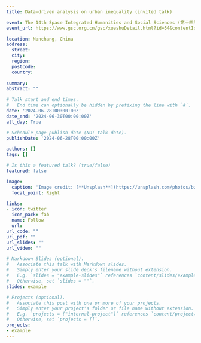 ```yaml
---
title: Data-driven analysis on urban inequality (invited talk)

event: The 14th Space Integrated Humanities and Social Sciences (第十四届空间综合人文学与社会科学学术论坛)
event_url: https://www.gsc.org.cn/gsc/xueshuDetail.html?id=54&contentId=1704

location: Nanchang, China
address:
  street: 
  city: 
  region: 
  postcode: 
  country: 
  
summary: 
abstract: ""

# Talk start and end times.
#   End time can optionally be hidden by prefixing the line with `#`.
date: '2024-06-28T00:00:00Z'
date_end: '2024-06-30T00:00:00Z'
all_day: True

# Schedule page publish date (NOT talk date).
publishDate: '2024-06-28T00:00:00Z'

authors: []
tags: []

# Is this a featured talk? (true/false)
featured: false

image:
  caption: 'Image credit: [**Unsplash**](https://unsplash.com/photos/bzdhc5b3Bxs)'
  focal_point: Right

links:
- icon: twitter
  icon_pack: fab
  name: Follow
  url: 
url_code: ""
url_pdf: ""
url_slides: ""
url_video: ""

# Markdown Slides (optional).
#   Associate this talk with Markdown slides.
#   Simply enter your slide deck's filename without extension.
#   E.g. `slides = "example-slides"` references `content/slides/example-slides.md`.
#   Otherwise, set `slides = ""`.
slides: example

# Projects (optional).
#   Associate this post with one or more of your projects.
#   Simply enter your project's folder or file name without extension.
#   E.g. `projects = ["internal-project"]` references `content/project/deep-learning/index.md`.
#   Otherwise, set `projects = []`.
projects:
- example
---
```


